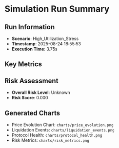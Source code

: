 # Simulation Run Summary

## Run Information
- **Scenario**: High_Utilization_Stress
- **Timestamp**: 2025-08-24 18:55:53
- **Execution Time**: 3.75s

## Key Metrics

## Risk Assessment
- **Overall Risk Level**: Unknown
- **Risk Score**: 0.000

## Generated Charts
- Price Evolution Chart: `charts/price_evolution.png`
- Liquidation Events: `charts/liquidation_events.png`
- Protocol Health: `charts/protocol_health.png`
- Risk Metrics: `charts/risk_metrics.png`